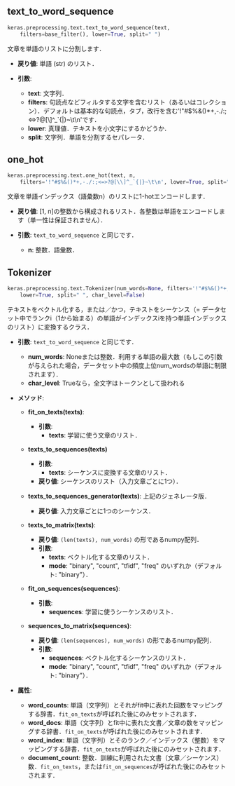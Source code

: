 
## text_to_word_sequence

```python
keras.preprocessing.text.text_to_word_sequence(text, 
    filters=base_filter(), lower=True, split=" ")
```

文章を単語のリストに分割します．

- __戻り値__: 単語 (str) のリスト．

- __引数__:
    - __text__: 文字列．
    - __filters__: 句読点などフィルタする文字を含むリスト（あるいはコレクション）．デフォルトは基本的な句読点，タブ，改行を含む'!"#$%&()*+,-./:;<=>?@[\\]^_`{|}~\t\n'です．
    - __lower__: 真理値．テキストを小文字にするかどうか．
    - __split__: 文字列．単語を分割するセパレータ．

## one_hot

```python
keras.preprocessing.text.one_hot(text, n,
    filters='!"#$%&()*+,-./:;<=>?@[\\]^_`{|}~\t\n', lower=True, split=" ")
```

文章を単語インデックス（語彙数n）のリストに1-hotエンコードします．

- __戻り値__: [1, n]の整数から構成されるリスト．各整数は単語をエンコードします（単一性は保証されません）．

- __引数__: `text_to_word_sequence` と同じです．
    - __n__: 整数．語彙数．

## Tokenizer

```python
keras.preprocessing.text.Tokenizer(num_words=None, filters='!"#$%&()*+,-./:;<=>?@[\\]^_`{|}~\t\n',
    lower=True, split=" ", char_level=False)
```

テキストをベクトル化する，または／かつ，テキストをシーケンス（= データセット中でランクi（1から始まる）の単語がインデックスiを持つ単語インデックスのリスト）に変換するクラス．

- __引数__: `text_to_word_sequence` と同じです．
    - __num_words__: Noneまたは整数．利用する単語の最大数（もしこの引数が与えられた場合，データセット中の頻度上位num_wordsの単語に制限されます）．
    - __char_level__: Trueなら，全文字はトークンとして扱われる

- __メソッド__:

    - __fit_on_texts(texts)__: 
        - __引数__:
            - __texts__: 学習に使う文章のリスト．

    - __texts_to_sequences(texts)__
        - __引数__: 
            - __texts__: シーケンスに変換する文章のリスト．
        - __戻り値__: シーケンスのリスト（入力文章ごとに1つ）．

    - __texts_to_sequences_generator(texts)__: 上記のジェネレータ版．
        - __戻り値__: 入力文章ごとに1つのシーケンス．

    - __texts_to_matrix(texts)__:
        - __戻り値__: `(len(texts), num_words)` の形であるnumpy配列．
        - __引数__:
            - __texts__: ベクトル化する文章のリスト．
            - __mode__: "binary", "count", "tfidf", "freq" のいずれか（デフォルト: "binary"）．

    - __fit_on_sequences(sequences)__: 
        - __引数__:
            - __sequences__: 学習に使うシーケンスのリスト．

    - __sequences_to_matrix(sequences)__:
        - __戻り値__: `(len(sequences), num_words)` の形であるnumpy配列．
        - __引数__:
            - __sequences__: ベクトル化するシーケンスのリスト．
            - __mode__: "binary", "count", "tfidf", "freq" のいずれか（デフォルト: "binary"）．

- __属性__:
    - __word_counts__: 単語（文字列）とそれがfit中に表れた回数をマッピングする辞書．`fit_on_texts`が呼ばれた後にのみセットされます．
    - __word_docs__: 単語（文字列）とfit中に表れた文書／文章の数をマッピングする辞書．`fit_on_texts`が呼ばれた後にのみセットされます．
    - __word_index__: 単語（文字列）とそのランク／インデックス（整数）をマッピングする辞書．`fit_on_texts`が呼ばれた後にのみセットされます．
    - __document_count__: 整数．訓練に利用された文書（文章／シーケンス）数．`fit_on_texts`，または`fit_on_sequences`が呼ばれた後にのみセットされます．

